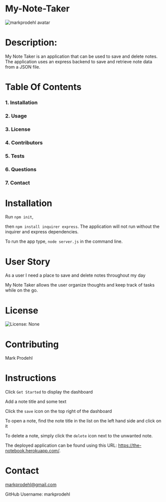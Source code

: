 # My-Note-Taker 
            
 ![markprodehl avatar](https://avatars2.githubusercontent.com/u/31394631?v=4)                                    
            
 # Description:
            
 My Note Taker is an application that can be used to save and delete notes. The application uses an express backend to save and retrieve note data from a JSON file.
            
 # Table Of Contents
            
 ### 1. Installation
            
 ### 2. Usage
            
 ### 3. License
            
 ### 4. Contributors
            
 ### 5. Tests
            
 ### 6. Questions
            
 ### 7. Contact
            
 # Installation
            
Run `npm init`, 

then `npm install inquirer express`. The application will not run without the inquirer and express dependencies. 

To run the app type, `node server.js` in the command line.
            
 # User Story
            
As a user I need a place to save and delete notes throughout my day 

My Note Taker allows the user organize thoughts and keep track of tasks while on the go.
            
 # License
            
 ![License: None](https://img.shields.io/badge/License-None-blue.svg)
            
 # Contributing
            
 Mark Prodehl
            
 # Instructions
            
Click `Get Started` to display the dashboard 

Add a note title and some text 

Click the `save` icon on the top right of the dashboard

To open a note, find the note title in the list on the left hand side and click on it

To delete a note, simply click the `delete` icon next to the unwanted note. 

The deployed application can be found using this URL: https://the-notebook.herokuapp.com/.
            
 # Contact
            
 markprodehl@gmail.com           
            
 GitHub Username: markprodehl                               
            
